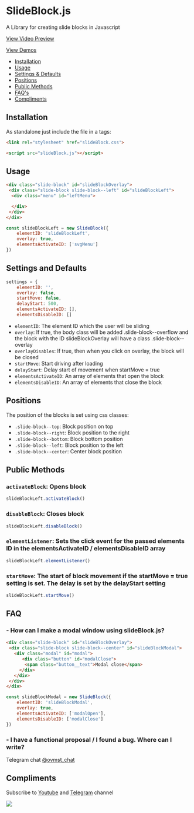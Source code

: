 # SlideBlock.js
A Library for creating slide blocks in Javascript

<a href="https://youtu.be/ZXxg2TFTx10" target="_blank">View Video Preview</a>

<a href="https://leobrn.github.io/SlideBlock/" target="_blank">View Demos</a>

* [Installation](#installation)
* [Usage](#usage)
* [Settings &amp; Defaults](#settings-and-defaults)
* [Positions](#positions)
* [Public Methods](#public-methods)
* [FAQ's](#faq)
* [Compliments](#compliments)

## Installation

As standalone just include the file in a tags:

```html
<link rel="stylesheet" href="slideBlock.css">

<script src="slideBlock.js"></script>
```

## Usage

```html
<div class="slide-block" id="slideBlockOverlay">
 <div class="slide-block slide-block--left" id="slideBlockLeft">
  <div class="menu" id="leftMenu">

  </div>
 </div>
</div>
```
```javascript
const slideBlockLeft = new SlideBlock({
    elementID: 'slideBlockLeft',
    overlay: true,
    elementsActivateID: ['svgMenu']
})
```

## Settings and Defaults

```javascript
settings = {
    elementID: '',
    overlay: false,
    startMove: false,
    delayStart: 500,
    elementsActivateID: [],
    elementsDisableID: []
```

* `elementID`: The element ID which the user will be sliding
* `overlay`: If true, the body class will be added .slide-block--overflow and the block with the ID slideBlockOverlay will have a class .slide-block--overlay
* `overlayDisables`: If true, then when you click on overlay, the block will be closed
* `startMove`: Start driving after loading 
* `delayStart`: Delay start of movement when startMove = true
* `elementsActivateID`: An array of elements that open the block 
* `elementsDisableID`: An array of elements that close the block

## Positions

The position of the blocks is set using css classes:

* `.slide-block--top`: Block position on top
* `.slide-block--right`: Block position to the right
* `.slide-block--bottom`: Block bottom position 
* `.slide-block--left`: Block position to the left
* `.slide-block--center`: Сenter block position

## Public Methods

### `activateBlock`: Opens block

```javascript
slideBlockLeft.activateBlock()
```
### `disableBlock`: Closes block

```javascript
slideBlockLeft.disableBlock()
```
### `elementListener`: Sets the click event for the passed elements ID in the elementsActivateID / elementsDisableID array 

```javascript
slideBlockLeft.elementListener()
```

### `startMove`: The start of block movement if the startMove = true setting is set. The delay is set by the delayStart setting

```javascript
slideBlockLeft.startMove()
```
## FAQ

### - How can I make a modal window using slideBlock.js?

```html
<div class="slide-block" id="slideBlockOverlay">
 <div class="slide-block slide-block--center" id="slideBlockModal">
   <div class="modal" id="modal">
      <div class="button" id="modalClose">
       <span class="button__text">Modal close</span>
     </div>
   </div>
 </div>
</div>
```

```javascript
const slideBlockModal = new SlideBlock({
    elementID: 'slideBlockModal',
    overlay: true,
    elementsActivateID: ['modalOpen'],
    elementsDisableID: ['modalClose']
})
```
### - I have a functional proposal / I found a bug. Where can I write?

Telegram chat <a href="https://t.me/ovmst_chat" target="_blank">@ovmst_chat</a>

## Compliments

Subscribe to <a href="https://www.youtube.com/channel/UCkgcvGx_z49fiHJ_aiHAp3g?view_as=subscriber" target="_blank">Youtube</a> and <a href="https://t.me/ovmst" target="_blank">Telegram</a> channel

<a href="https://www.youtube.com/channel/UCkgcvGx_z49fiHJ_aiHAp3g?view_as=subscriber" target="_blank"><img src="https://i.ibb.co/sV96kqK/Subscribe.png"></a>
